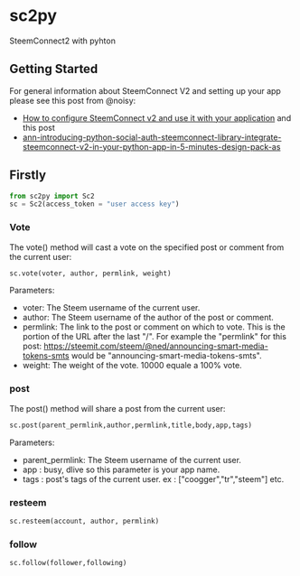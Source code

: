 # sc2py
SteemConnect2 with pyhton

## Getting Started
For general information about SteemConnect V2 and setting up your app please see 
this post from @noisy: 
- [How to configure SteemConnect v2 and use it with your application](https://busy.org/steemconnect/@noisy/how-to-configure-steemconnect-v2-and-use-it-with-your-application-how-it-works-and-how-it-is-different-from-v1)
and this post 
- [ann-introducing-python-social-auth-steemconnect-library-integrate-steemconnect-v2-in-your-python-app-in-5-minutes-design-pack-as](https://steemit.com/steemconnect/@noisy/ann-introducing-python-social-auth-steemconnect-library-integrate-steemconnect-v2-in-your-python-app-in-5-minutes-design-pack-as)

## Firstly
```python
from sc2py import Sc2
sc = Sc2(access_token = "user access key")
```

### Vote
The vote() method will cast a vote on the specified post or comment from the current user:
```python
sc.vote(voter, author, permlink, weight)
```
Parameters:
- voter: The Steem username of the current user.
- author: The Steem username of the author of the post or comment.
- permlink: The link to the post or comment on which to vote. This is the portion of the URL after the last "/". For example the "permlink" for this post: https://steemit.com/steem/@ned/announcing-smart-media-tokens-smts would be "announcing-smart-media-tokens-smts".
- weight: The weight of the vote. 10000 equale a 100% vote.


### post
The post() method will share a post from the current user:
```python
sc.post(parent_permlink,author,permlink,title,body,app,tags)
```

Parameters:
- parent_permlink: The Steem username of the current user.
- app : busy, dlive so this parameter is your app name.
- tags : post's tags of the current user. ex : ["coogger","tr","steem"] etc.



### resteem
```python
sc.resteem(account, author, permlink)
```

### follow
```python
sc.follow(follower,following)
```
